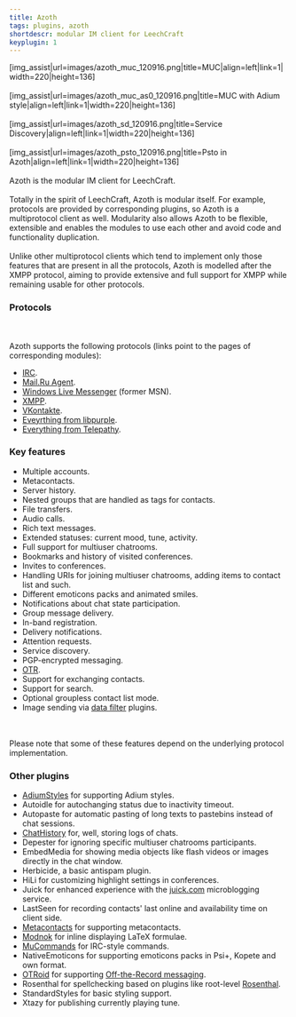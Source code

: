 ```yaml
---
title: Azoth
tags: plugins, azoth
shortdescr: modular IM client for LeechCraft
keyplugin: 1
---
```


\[img\_assist|url=images/azoth\_muc\_120916.png|title=MUC|align=left|link=1|width=220|height=136\]\
\
\[img\_assist|url=images/azoth\_muc\_as0\_120916.png|title=MUC with
Adium style|align=left|link=1|width=220|height=136\]\
\
\[img\_assist|url=images/azoth\_sd\_120916.png|title=Service
Discovery|align=left|link=1|width=220|height=136\]\
\
\[img\_assist|url=images/azoth\_psto\_120916.png|title=Psto in
Azoth|align=left|link=1|width=220|height=136\]\
\
Azoth is the modular IM client for LeechCraft.\
\
Totally in the spirit of LeechCraft, Azoth is modular itself. For
example, protocols are provided by corresponding plugins, so Azoth is a
multiprotocol client as well. Modularity also allows Azoth to be
flexible, extensible and enables the modules to use each other and avoid
code and functionality duplication.\
\
Unlike other multiprotocol clients which tend to implement only those
features that are present in all the protocols, Azoth is modelled after
the XMPP protocol, aiming to provide extensive and full support for XMPP
while remaining usable for other protocols.

### Protocols

\
\
Azoth supports the following protocols (links point to the pages of
corresponding modules):

-   [IRC](/plugins-azoth-acetamide).
-   [Mail.Ru Agent](/plugins-azoth-vader).
-   [Windows Live Messenger](/plugins-azoth-zheet) (former MSN).
-   [XMPP](/plugins-azoth-xoox).
-   [VKontakte](/plugins-azoth-murm).
-   [Eveyrthing from libpurple](/plugins-azoth-velvetbird).
-   [Everything from Telepathy](/plugins-azoth-astrality).

### Key features

-   Multiple accounts.
-   Metacontacts.
-   Server history.
-   Nested groups that are handled as tags for contacts.
-   File transfers.
-   Audio calls.
-   Rich text messages.
-   Extended statuses: current mood, tune, activity.
-   Full support for multiuser chatrooms.
-   Bookmarks and history of visited conferences.
-   Invites to conferences.
-   Handling URIs for joining multiuser chatrooms, adding items to
    contact list and such.
-   Different emoticons packs and animated smiles.
-   Notifications about chat state participation.
-   Group message delivery.
-   In-band registration.
-   Delivery notifications.
-   Attention requests.
-   Service discovery.
-   PGP-encrypted messaging.
-   [OTR](http://www.cypherpunks.ca/otr/).
-   Support for exchanging contacts.
-   Support for search.
-   Optional groupless contact list mode.
-   Image sending via [data filter](/concepts-data-filters) plugins.

\
\
Please note that some of these features depend on the underlying
protocol implementation.

### Other plugins

-   [AdiumStyles](/plugins-azoth-adiumstyles) for supporting
    Adium styles.
-   Autoidle for autochanging status due to inactivity timeout.
-   Autopaste for automatic pasting of long texts to pastebins instead
    of chat sessions.
-   [ChatHistory](/plugins-azoth-chathistory) for, well, storing logs
    of chats.
-   Depester for ignoring specific multiuser chatrooms participants.
-   EmbedMedia for showing media objects like flash videos or images
    directly in the chat window.
-   Herbicide, a basic antispam plugin.
-   HiLi for customizing highlight settings in conferences.
-   Juick for enhanced experience with the [juick.com](http://juick.com)
    microblogging service.
-   LastSeen for recording contacts' last online and availability time
    on client side.
-   [Metacontacts](/plugins-azoth-metacontacts) for
    supporting metacontacts.
-   [Modnok](/plugins-azoth-modnok) for inline displaying
    LaTeX formulae.
-   [MuCommands](/plugins-azoth-mucommands) for IRC-style commands.
-   NativeEmoticons for supporting emoticons packs in Psi+, Kopete and
    own format.
-   [OTRoid](/plugins-azoth-otroid) for supporting [Off-the-Record
    messaging](http://www.cypherpunks.ca/otr/).
-   Rosenthal for spellchecking based on plugins like root-level
    [Rosenthal](/plugins-rosenthal).
-   StandardStyles for basic styling support.
-   Xtazy for publishing currently playing tune.